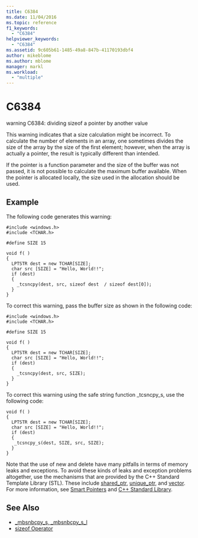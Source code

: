 ```yaml
---
title: C6384
ms.date: 11/04/2016
ms.topic: reference
f1_keywords:
  - "C6384"
helpviewer_keywords:
  - "C6384"
ms.assetid: 9c605b61-1485-49a8-847b-41170193dbf4
author: mikeblome
ms.author: mblome
manager: markl
ms.workload:
  - "multiple"
---
```

# C6384
warning C6384: dividing sizeof a pointer by another value

 This warning indicates that a size calculation might be incorrect. To calculate the number of elements in an array, one sometimes divides the size of the array by the size of the first element; however, when the array is actually a pointer, the result is typically different than intended.

 If the pointer is a function parameter and the size of the buffer was not passed, it is not possible to calculate the maximum buffer available. When the pointer is allocated locally, the size used in the allocation should be used.

## Example
 The following code generates this warning:

```
#include <windows.h>
#include <TCHAR.h>

#define SIZE 15

void f( )
{
  LPTSTR dest = new TCHAR[SIZE];
  char src [SIZE] = "Hello, World!!";
  if (dest)
  {
    _tcsncpy(dest, src, sizeof dest  / sizeof dest[0]);
  }
}
```

 To correct this warning, pass the buffer size as shown in the following code:

```
#include <windows.h>
#include <TCHAR.h>

#define SIZE 15

void f( )
{
  LPTSTR dest = new TCHAR[SIZE];
  char src [SIZE] = "Hello, World!!";
  if (dest)
  {
    _tcsncpy(dest, src, SIZE);
  }
}
```

 To correct this warning using the safe string function _tcsncpy_s, use the following code:

```
void f( )
{
  LPTSTR dest = new TCHAR[SIZE];
  char src [SIZE] = "Hello, World!!";
  if (dest)
  {
   _tcsncpy_s(dest, SIZE, src, SIZE);
  }
}
```

 Note that the use of new and delete have many pitfalls in terms of memory leaks and exceptions. To avoid these kinds of leaks and exception problems altogether, use the mechanisms that are provided by the C++ Standard Template Library (STL). These include [shared_ptr](/cpp/standard-library/shared-ptr-class), [unique_ptr](/cpp/standard-library/unique-ptr-class), and [vector](/cpp/standard-library/vector). For more information, see [Smart Pointers](/cpp/cpp/smart-pointers-modern-cpp) and [C++ Standard Library](/cpp/standard-library/cpp-standard-library-reference).

## See Also

- [_mbsnbcpy_s, _mbsnbcpy_s_l](/cpp/c-runtime-library/reference/mbsnbcpy-s-mbsnbcpy-s-l)
- [sizeof Operator](/cpp/cpp/sizeof-operator)
